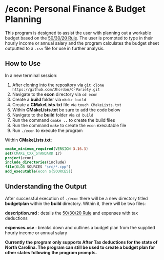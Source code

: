 # /econ: Personal Finance & Budget Planning

This program is designed to assist the user with planning out a workable budget based on the [50/30/20 Rule](https://www.investopedia.com/ask/answers/022916/what-502030-budget-rule.asp). The user is prompted to type in their hourly income or annual salary and the program calculates the budget sheet outputted to a `.csv` file for use in further analysis.

## How to Use

In a new terminal session:

1. After cloning into the repository via `git clone https://github.com/Jhordon/C-Variety.git`
2. Navigate to the **econ** directory via `cd econ`
3. Create a **build** folder via `mkdir build`
4. Create a **CMakeLists.txt** file via `touch CMakeLists.txt`
5. Within **CMakeLists.txt** be sure to add the code below
6. Navigate to the **build** folder via `cd build`
7. Run the command `cmake ..` to create the build files
8. Run the command `make` to create the `econ` executable file
9. Run `./econ` to execute the program

Within **CMakeLists.txt**:

```cmake
cmake_minimum_required(VERSION 3.16.3)
set(CMAKE_CXX_STANDARD 17)
project(econ)
include_directories(include)
file(GLOB SOURCES "src/*.cpp")
add_executable(econ ${SOURCES})
```

## Understanding the Output

After successful execution of `./econ` there will be a new directory titled **budgetplan** within the **build** directory. Within it, there will be two files:

**description.md**
: details the [50/30/20 Rule](https://www.investopedia.com/ask/answers/022916/what-502030-budget-rule.asp) and expenses with tax deductions

**expenses.csv**
: breaks down and outlines a budget plan from the supplied hourly income or annual salary

**Currently the program only supports After Tax deductions for the state of North Carolina. The program can still be used to create a budget plan for other states following the program prompts.**

